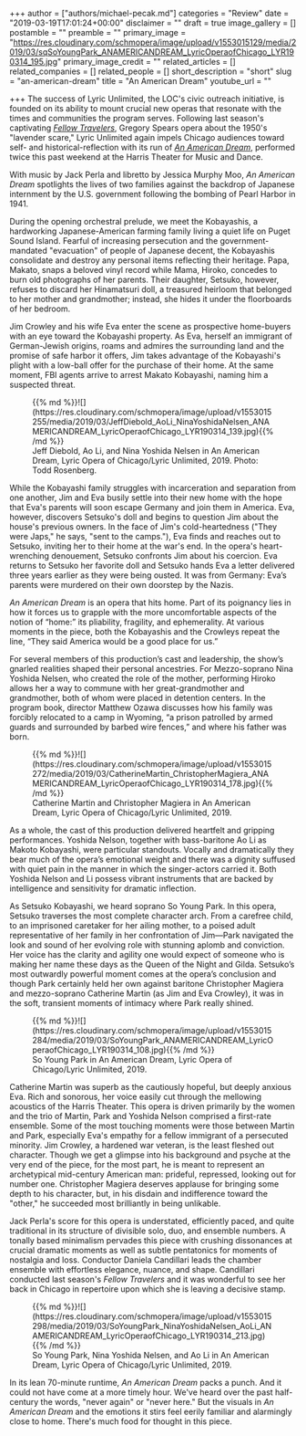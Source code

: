 +++
author = ["authors/michael-pecak.md"]
categories = "Review"
date = "2019-03-19T17:01:24+00:00"
disclaimer = ""
draft = true
image_gallery = []
postamble = ""
preamble = ""
primary_image = "https://res.cloudinary.com/schmopera/image/upload/v1553015129/media/2019/03/sqSoYoungPark_ANAMERICANDREAM_LyricOperaofChicago_LYR190314_195.jpg"
primary_image_credit = ""
related_articles = []
related_companies = []
related_people = []
short_description = "short"
slug = "an-american-dream"
title = "An American Dream"
youtube_url = ""

+++
The success of Lyric Unlimited, the LOC's civic outreach initiative, is founded on its ability to mount crucial new operas that resonate with the times and communities the program serves. Following last season's captivating [_Fellow Travelers_](/fellow-travelers-is-luminous-in-chicago/), Gregory Spears opera about the 1950's "lavender scare," Lyric Unlimited again impels Chicago audiences toward self- and historical-reflection with its run of [_An American Dream_](https://www.lyricopera.org/concertstickets/calendar/2018-2019/an-american-dream-opera-tickets), performed twice this past weekend at the Harris Theater for Music and Dance.

With music by Jack Perla and libretto by Jessica Murphy Moo, _An American Dream_ spotlights the lives of two families against the backdrop of Japanese internment by the U.S. government following the bombing of Pearl Harbor in 1941.

During the opening orchestral prelude, we meet the Kobayashis, a hardworking Japanese-American farming family living a quiet life on Puget Sound Island. Fearful of increasing persecution and the government-mandated "evacuation" of people of Japanese decent, the Kobayashis consolidate and destroy any personal items reflecting their heritage. Papa, Makato, snaps a beloved vinyl record while Mama, Hiroko, concedes to burn old photographs of her parents. Their daughter, Setsuko, however, refuses to discard her Hinamatsuri doll, a treasured heirloom that belonged to her mother and grandmother; instead, she hides it under the floorboards of her bedroom.

Jim Crowley and his wife Eva enter the scene as prospective home-buyers with an eye toward the Kobayashi property. As Eva, herself an immigrant of German-Jewish origins, roams and admires the surrounding land and the promise of safe harbor it offers, Jim takes advantage of the Kobayashi's plight with a low-ball offer for the purchase of their home. At the same moment, FBI agents arrive to arrest Makato Kobayashi, naming him a suspected threat.

<figure data-type="image">{{% md %}}![](https://res.cloudinary.com/schmopera/image/upload/v1553015255/media/2019/03/JeffDiebold_AoLi_NinaYoshidaNelsen_ANAMERICANDREAM_LyricOperaofChicago_LYR190314_139.jpg){{% /md %}}

<figcaption>Jeff Diebold, Ao Li, and Nina Yoshida Nelsen in An American Dream, Lyric Opera of Chicago/Lyric Unlimited, 2019. Photo: Todd Rosenberg.</figcaption>

</figure>

While the Kobayashi family struggles with incarceration and separation from one another, Jim and Eva busily settle into their new home with the hope that Eva's parents will soon escape Germany and join them in America. Eva, however, discovers Setsuko's doll and begins to question Jim about the house's previous owners. In the face of Jim's cold-heartedness ("They were Japs," he says, "sent to the camps."), Eva finds and reaches out to Setsuko, inviting her to their home at the war's end. In the opera's heart-wrenching denouement, Setsuko confronts Jim about his coercion. Eva returns to Setsuko her favorite doll and Setsuko hands Eva a letter delivered three years earlier as they were being ousted. It was from Germany: Eva’s parents were murdered on their own doorstep by the Nazis.

_An American Dream_ is an opera that hits home. Part of its poignancy lies in how it forces us to grapple with the more uncomfortable aspects of the notion of “home:” its pliability, fragility, and ephemerality. At various moments in the piece, both the Kobayashis and the Crowleys repeat the line, “They said America would be a good place for us.”

For several members of this production’s cast and leadership, the show’s gnarled realities shaped their personal ancestries. For Mezzo-soprano Nina Yoshida Nelsen, who created the role of the mother, performing Hiroko allows her a way to commune with her great-grandmother and grandmother, both of whom were placed in detention centers. In the program book, director Matthew Ozawa discusses how his family was forcibly relocated to a camp in Wyoming, “a prison patrolled by armed guards and surrounded by barbed wire fences,” and where his father was born.

<figure data-type="image">{{% md %}}![](https://res.cloudinary.com/schmopera/image/upload/v1553015272/media/2019/03/CatherineMartin_ChristopherMagiera_ANAMERICANDREAM_LyricOperaofChicago_LYR190314_178.jpg){{% /md %}}

<figcaption>Catherine Martin and Christopher Magiera in An American Dream, Lyric Opera of Chicago/Lyric Unlimited, 2019.</figcaption>

</figure>

As a whole, the cast of this production delivered heartfelt and gripping performances. Yoshida Nelson, together with bass-baritone Ao Li as Makoto Kobayashi, were particular standouts. Vocally and dramatically they bear much of the opera’s emotional weight and there was a dignity suffused with quiet pain in the manner in which the singer-actors carried it. Both Yoshida Nelson and Li possess vibrant instruments that are backed by intelligence and sensitivity for dramatic inflection.

As Setsuko Kobayashi, we heard soprano So Young Park. In this opera, Setsuko traverses the most complete character arch. From a carefree child, to an imprisoned caretaker for her ailing mother, to a poised adult representative of her family in her confrontation of Jim—Park navigated the look and sound of her evolving role with stunning aplomb and conviction. Her voice has the clarity and agility one would expect of someone who is making her name these days as the Queen of the Night and Gilda. Setsuko’s most outwardly powerful moment comes at the opera’s conclusion and though Park certainly held her own against baritone Christopher Magiera and mezzo-soprano Catherine Martin (as Jim and Eva Crowley), it was in the soft, transient moments of intimacy where Park really shined.

<figure data-type="image">{{% md %}}![](https://res.cloudinary.com/schmopera/image/upload/v1553015284/media/2019/03/SoYoungPark_ANAMERICANDREAM_LyricOperaofChicago_LYR190314_108.jpg){{% /md %}}

<figcaption>So Young Park in An American Dream, Lyric Opera of Chicago/Lyric Unlimited, 2019.</figcaption>

</figure>

Catherine Martin was superb as the cautiously hopeful, but deeply anxious Eva. Rich and sonorous, her voice easily cut through the mellowing acoustics of the Harris Theater. This opera is driven primarily by the women and the trio of Martin, Park and Yoshida Nelson comprised a first-rate ensemble. Some of the most touching moments were those between Martin and Park, especially Eva's empathy for a fellow immigrant of a persecuted minority. Jim Crowley, a hardened war veteran, is the least fleshed out character. Though we get a glimpse into his background and psyche at the very end of the piece, for the most part, he is meant to represent an archetypical mid-century American man: prideful, repressed, looking out for number one. Christopher Magiera deserves applause for bringing some depth to his character, but, in his disdain and indifference toward the "other," he succeeded most brilliantly in being unlikable.

Jack Perla's score for this opera is understated, efficiently paced, and quite traditional in its structure of divisible solo, duo, and ensemble numbers. A tonally based minimalism pervades this piece with crushing dissonances at crucial dramatic moments as well as subtle pentatonics for moments of nostalgia and loss. Conductor Daniela Candillari leads the chamber ensemble with effortless elegance, nuance, and shape. Candillari conducted last season's _Fellow Travelers_ and it was wonderful to see her back in Chicago in repertoire upon which she is leaving a decisive stamp.

<figure data-type="image">{{% md %}}![](https://res.cloudinary.com/schmopera/image/upload/v1553015298/media/2019/03/SoYoungPark_NinaYoshidaNelsen_AoLi_ANAMERICANDREAM_LyricOperaofChicago_LYR190314_213.jpg){{% /md %}}

<figcaption>So Young Park, Nina Yoshida Nelsen, and Ao Li in An American Dream, Lyric Opera of Chicago/Lyric Unlimited, 2019.</figcaption>

</figure>

In its lean 70-minute runtime, _An American Dream_ packs a punch. And it could not have come at a more timely hour. We've heard over the past half-century the words, "never again" or "never here." But the visuals in _An American Dream_ and the emotions it stirs feel eerily familiar and alarmingly close to home. There's much food for thought in this piece.